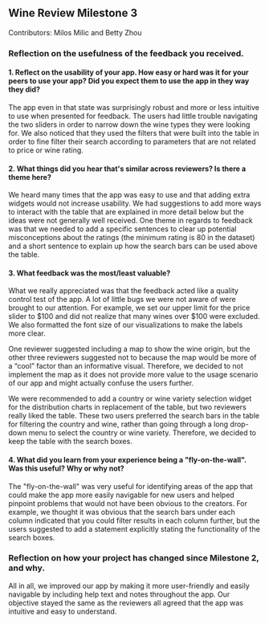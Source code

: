 ## Wine Review Milestone 3

Contributors: Milos Milic and Betty Zhou

### Reflection on the usefulness of the feedback you received.


#### 1. Reflect on the usability of your app. How easy or hard was it for your peers to use your app? Did you expect them to use the app in they way they did?

The app even in that state was surprisingly robust and more or less intuitive to use when presented for feedback. The users had little trouble navigating the two sliders in order to narrow down the wine types they were looking for. We also noticed that they used the filters that were built into the table in order to fine filter their search according to parameters that are not related to price or wine rating.

#### 2. What things did you hear that's similar across reviewers? Is there a theme here?

We heard many times that the app was easy to use and that adding extra widgets would not increase usability. We had suggestions to add more ways to interact with the table that are explained in more detail below but the ideas were not generally well received. One theme in regards to feedback was that we needed to add a specific sentences to clear up potential misconceptions about the ratings (the minimum rating is 80 in the dataset) and a short sentence to explain up how the search bars can be used above the table.

#### 3. What feedback was the most/least valuable?

What we really appreciated was that the feedback acted like a quality control test of the app. A lot of little bugs we were not aware of were brought to our attention. For example, we set our upper limit for the price slider to $100 and did not realize that many wines over $100 were excluded. We also formatted the font size of our visualizations to make the labels more clear.

One reviewer suggested including a map to show the wine origin, but the other three reviewers suggested not to because the map would be more of a “cool” factor than an informative visual. Therefore, we decided to not implement the map as it does not provide more value to the usage scenario of our app and might actually confuse the users further.

We were recommended to add a country or wine variety selection widget for the distribution charts in replacement of the table, but two reviewers really liked the table. These two users preferred the search bars in the table for filtering the country and wine, rather than going through a long drop-down menu to select the country or wine variety. Therefore, we decided to keep the table with the search boxes.

#### 4. What did you learn from your experience being a "fly-on-the-wall". Was this useful? Why or why not?

The  "fly-on-the-wall" was very useful for identifying areas of the app that could make the app more easily navigable for new users and helped pinpoint problems that would not have been obvious to the creators. For example, we thought it was obvious that the search bars under each column indicated that you could filter results in each column further, but the users suggested to add a statement explicitly stating the functionality of the search boxes.


### Reflection on how your project has changed since Milestone 2, and why.

All in all, we improved our app by making it more user-friendly and easily navigable by including help text and notes throughout the app. Our objective stayed the same as the reviewers all agreed that the app was intuitive and easy to understand.
